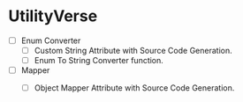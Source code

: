 # UtilityVerse

- [ ] Enum Converter
	- [ ] Custom String Attribute with Source Code Generation.
	- [ ] Enum To String Converter function.
- [ ] Mapper
	- [ ] Object Mapper Attribute with Source Code Generation.

